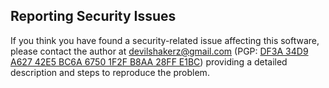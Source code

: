## Reporting Security Issues
If you think you have found a security-related issue affecting this software, please contact the author at devilshakerz@gmail.com (PGP: [DF3A 34D9 A627 42E5 BC6A 6750 1F2F B8AA 28FF E1BC](https://devilshakerz.com/pgp)) providing a detailed description and steps to reproduce the problem.
